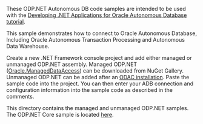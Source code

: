 These ODP.NET Autonomous DB code samples are intended to be used with the [Developing .NET Applications for Oracle Autonomous Database tutorial](https://www.oracle.com/technetwork/topics/dotnet/tech-info/default-5032178.html). 

This sample demonstrates how to connect to Oracle Autonomous Database, Including Oracle Autonomous Transaction Processing and Autonomous Data Warehouse.

Create a new .NET Framework console project and add either managed or unmanaged ODP.NET assembly. Managed ODP.NET ([Oracle.ManagedDataAccess](https://www.nuget.org/packages/Oracle.ManagedDataAccess)) can be downloaded from NuGet Gallery. Unmanaged ODP.NET can be added after an [ODAC installation](https://www.oracle.com/database/technologies/dotnet-odacdev-downloads.html). Paste the sample code into the project. You can then enter your ADB connection and configuration information into the sample code as described in the comments.

This directory contains the 
managed and unmanaged ODP.NET samples. The ODP.NET Core sample is located [here](https://github.com/oracle/dotnet-db-samples/tree/master/samples/dotnet-core/autonomous-db).
